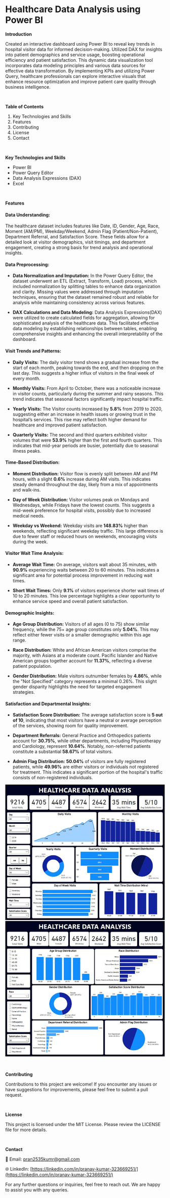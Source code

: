 # Healthcare Data Analysis using Power BI

**Introduction**

Created an interactive dashboard using Power BI to reveal key trends in hospital visitor data for informed decision-making. Utilized DAX for insights into patient demographics and service usage, boosting operational efficiency and patient satisfaction. This dynamic data visualization tool incorporates data modeling principles and various data sources for effective data transformation. By implementing KPIs and utilizing Power Query, healthcare professionals can explore interactive visuals that enhance resource optimization and improve patient care quality through business intelligence.

<br />

**Table of Contents**

1. Key Technologies and Skills
2. Features
3. Contributing
4. License
5. Contact

<br />

**Key Technologies and Skills**

- Power BI
- Power Query Editor
- Data Analysis Expressions (DAX)
- Excel

<br />

**Features**

#### Data Understanding:

The healthcare dataset includes features like Date, ID, Gender, Age, Race, Moment (AM/PM), Weekday/Weekend, Admin Flag (Patient/Non-Patient), Department Referral, and Satisfaction Score. These fields allow for a detailed look at visitor demographics, visit timings, and department engagement, creating a strong basis for trend analysis and operational insights.

#### Data Preprocessing:

- **Data Normalization and Imputation:** In the Power Query Editor, the dataset underwent an ETL (Extract, Transform, Load) process, which included normalization by splitting tables to enhance data organization and clarity. Missing values were addressed through imputation techniques, ensuring that the dataset remained robust and reliable for analysis while maintaining consistency across various features.

- **DAX Calculations and Data Modeling:** Data Analysis Expressions(DAX) were utilized to create calculated fields for aggregation, allowing for sophisticated analysis of the healthcare data. This facilitated effective data modeling by establishing relationships between tables, enabling comprehensive insights and enhancing the overall interpretability of the dashboard.

#### Visit Trends and Patterns:

- **Daily Visits:** The daily visitor trend shows a gradual increase from the start of each month, peaking towards the end, and then dropping on the last day. This suggests a higher influx of visitors in the final week of every month.

- **Monthly Visits:** From April to October, there was a noticeable increase in visitor counts, particularly during the summer and rainy seasons. This trend indicates that seasonal factors significantly impact hospital traffic.

- **Yearly Visits:** The Visitor counts increased by **5.8%** from 2019 to 2020, suggesting either an increase in health issues or growing trust in the hospital’s services. This rise may reflect both higher demand for healthcare and improved patient satisfaction.

- **Quarterly Visits:** The second and third quarters exhibited visitor volumes that were **53.9%** higher than the first and fourth quarters. This indicates that mid-year periods are busier, potentially due to seasonal illness peaks.

#### Time-Based Distribution:

- **Moment Distribution:** Visitor flow is evenly split between AM and PM hours, with a slight **0.6%** increase during AM visits. This indicates steady demand throughout the day, likely from a mix of appointments and walk-ins.

- **Day of Week Distribution:** Visitor volumes peak on Mondays and Wednesdays, while Fridays have the lowest counts. This suggests a mid-week preference for hospital visits, possibly due to increased medical needs.

- **Weekday vs Weekend:** Weekday visits are **148.83%** higher than weekends, reflecting significant weekday traffic. This large difference is due to fewer staff or reduced hours on weekends, encouraging visits during the week.

#### Visitor Wait Time Analysis:

- **Average Wait Time:** On average, visitors wait about 35 minutes, with **90.9%** experiencing waits between 20 to 60 minutes. This indicates a significant area for potential process improvement in reducing wait times.

- **Short Wait Times:** Only **9.1%** of visitors experience shorter wait times of 10 to 20 minutes. This low percentage highlights a clear opportunity to enhance service speed and overall patient satisfaction.

#### Demographic Insights:

- **Age Group Distribution:** Visitors of all ages (0 to 75) show similar frequency, while the 75+ age group constitutes only **5.04%**. This may reflect either fewer visits or a smaller demographic within this age range.

- **Race Distribution:** White and African American visitors comprise the majority, with Asians at a moderate count. Pacific Islander and Native American groups together account for **11.37%**, reflecting a diverse patient population.

- **Gender Distribution:** Male visitors outnumber females by **4.86%**, while the "Not Specified" category represents a minimal 0.26%. This slight gender disparity highlights the need for targeted engagement strategies.

#### Satisfaction and Departmental Insights:

- **Satisfaction Score Distribution:** The average satisfaction score is **5 out of 10**, indicating that most visitors have a neutral or average perception of the services, showing room for quality improvement.

- **Department Referrals:** General Practice and Orthopedics patients account for **30.75%**, while other departments, including Physiotherapy and Cardiology, represent **10.64%**. Notably, non-referred patients constitute a substantial **58.67%** of total visitors.

- **Admin Flag Distribution:** **50.04%** of visitors are fully registered patients, while **49.96%** are either visitors or individuals not registered for treatment. This indicates a significant portion of the hospital's traffic consists of non-registered individuals.

![](https://github.com/gopiashokan/Healthcare-Data-Analysis-using-PowerBI/blob/main/Dashboard/Healthcare_Dashboard_1.JPG)
![](https://github.com/gopiashokan/Healthcare-Data-Analysis-using-PowerBI/blob/main/Dashboard/Healthcare_Dashboard_2.JPG)

<br />

**Contributing**

Contributions to this project are welcome! If you encounter any issues or have suggestions for improvements, please feel free to submit a pull request.

<br />

**License**

This project is licensed under the MIT License. Please review the LICENSE file for more details.

<br />

**Contact**

📧 Email: pran2535kumr@gmail.com

🌐 LinkedIn: [https://linkedin.com/in/pranav-kumar-323669251/](https://linkedin.com/in/pranav-kumar-323669251/)

For any further questions or inquiries, feel free to reach out. We are happy to assist you with any queries.
